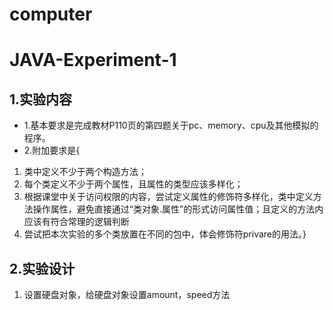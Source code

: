 # computer
# JAVA-Experiment-1
## 1.实验内容
+ 1.基本要求是完成教材P110页的第四题关于pc、memory、cpu及其他模拟的程序。
+ 2.附加要求是{
1. 类中定义不少于两个构造方法；
2. 每个类定义不少于两个属性，且属性的类型应该多样化；
3. 根据课堂中关于访问权限的内容，尝试定义属性的修饰符多样化，类中定义方法操作属性，避免直接通过“类对象.属性”的形式访问属性值；且定义的方法内应该有符合常理的逻辑判断
4. 尝试把本次实验的多个类放置在不同的包中，体会修饰符privare的用法。}
## 2.实验设计
1. 设置硬盘对象，给硬盘对象设置amount，speed方法
